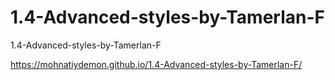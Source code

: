# 1.4-Advanced-styles-by-Tamerlan-F
 1.4-Advanced-styles-by-Tamerlan-F

https://mohnatiydemon.github.io/1.4-Advanced-styles-by-Tamerlan-F/
